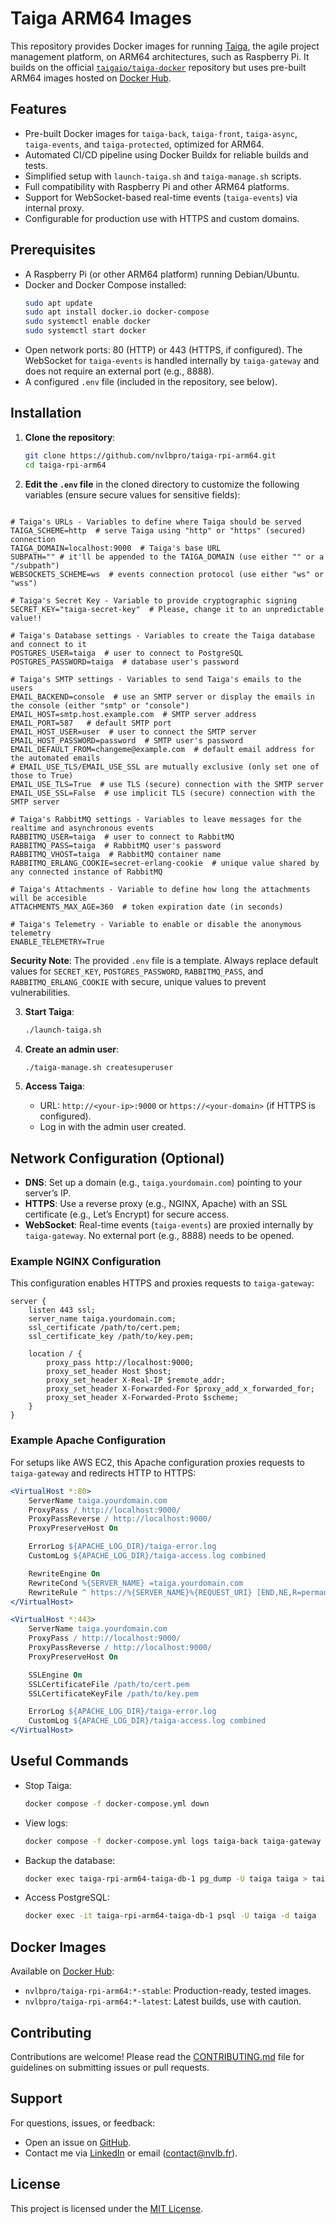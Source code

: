 # Taiga ARM64 Images

This repository provides Docker images for running [Taiga](https://www.taiga.io/), the agile project management platform, on ARM64 architectures, such as Raspberry Pi. It builds on the official [`taigaio/taiga-docker`](https://github.com/taigaio/taiga-docker) repository but uses pre-built ARM64 images hosted on [Docker Hub](https://hub.docker.com/r/nvlbpro/taiga-rpi-arm64).

## Features

- Pre-built Docker images for `taiga-back`, `taiga-front`, `taiga-async`, `taiga-events`, and `taiga-protected`, optimized for ARM64.
- Automated CI/CD pipeline using Docker Buildx for reliable builds and tests.
- Simplified setup with `launch-taiga.sh` and `taiga-manage.sh` scripts.
- Full compatibility with Raspberry Pi and other ARM64 platforms.
- Support for WebSocket-based real-time events (`taiga-events`) via internal proxy.
- Configurable for production use with HTTPS and custom domains.

## Prerequisites

- A Raspberry Pi (or other ARM64 platform) running Debian/Ubuntu.
- Docker and Docker Compose installed:
  ```bash
  sudo apt update
  sudo apt install docker.io docker-compose
  sudo systemctl enable docker
  sudo systemctl start docker
  ```
- Open network ports: 80 (HTTP) or 443 (HTTPS, if configured). The WebSocket for `taiga-events` is handled internally by `taiga-gateway` and does not require an external port (e.g., 8888).
- A configured `.env` file (included in the repository, see below).

## Installation

1. **Clone the repository**:

   ```bash
   git clone https://github.com/nvlbpro/taiga-rpi-arm64.git
   cd taiga-rpi-arm64
   ```

2. **Edit the `.env` file** in the cloned directory to customize the following variables (ensure secure values for sensitive fields):

```env

# Taiga's URLs - Variables to define where Taiga should be served
TAIGA_SCHEME=http  # serve Taiga using "http" or "https" (secured) connection
TAIGA_DOMAIN=localhost:9000  # Taiga's base URL
SUBPATH="" # it'll be appended to the TAIGA_DOMAIN (use either "" or a "/subpath")
WEBSOCKETS_SCHEME=ws  # events connection protocol (use either "ws" or "wss")

# Taiga's Secret Key - Variable to provide cryptographic signing
SECRET_KEY="taiga-secret-key"  # Please, change it to an unpredictable value!!

# Taiga's Database settings - Variables to create the Taiga database and connect to it
POSTGRES_USER=taiga  # user to connect to PostgreSQL
POSTGRES_PASSWORD=taiga  # database user's password

# Taiga's SMTP settings - Variables to send Taiga's emails to the users
EMAIL_BACKEND=console  # use an SMTP server or display the emails in the console (either "smtp" or "console")
EMAIL_HOST=smtp.host.example.com  # SMTP server address
EMAIL_PORT=587   # default SMTP port
EMAIL_HOST_USER=user  # user to connect the SMTP server
EMAIL_HOST_PASSWORD=password  # SMTP user's password
EMAIL_DEFAULT_FROM=changeme@example.com  # default email address for the automated emails
# EMAIL_USE_TLS/EMAIL_USE_SSL are mutually exclusive (only set one of those to True)
EMAIL_USE_TLS=True  # use TLS (secure) connection with the SMTP server
EMAIL_USE_SSL=False  # use implicit TLS (secure) connection with the SMTP server

# Taiga's RabbitMQ settings - Variables to leave messages for the realtime and asynchronous events
RABBITMQ_USER=taiga  # user to connect to RabbitMQ
RABBITMQ_PASS=taiga  # RabbitMQ user's password
RABBITMQ_VHOST=taiga  # RabbitMQ container name
RABBITMQ_ERLANG_COOKIE=secret-erlang-cookie  # unique value shared by any connected instance of RabbitMQ

# Taiga's Attachments - Variable to define how long the attachments will be accesible
ATTACHMENTS_MAX_AGE=360  # token expiration date (in seconds)

# Taiga's Telemetry - Variable to enable or disable the anonymous telemetry
ENABLE_TELEMETRY=True
```

**Security Note**: The provided `.env` file is a template. Always replace default values for `SECRET_KEY`, `POSTGRES_PASSWORD`, `RABBITMQ_PASS`, and `RABBITMQ_ERLANG_COOKIE` with secure, unique values to prevent vulnerabilities.

3. **Start Taiga**:

   ```bash
   ./launch-taiga.sh
   ```

4. **Create an admin user**:

   ```bash
   ./taiga-manage.sh createsuperuser
   ```

5. **Access Taiga**:
   - URL: `http://<your-ip>:9000` or `https://<your-domain>` (if HTTPS is configured).
   - Log in with the admin user created.

## Network Configuration (Optional)

- **DNS**: Set up a domain (e.g., `taiga.yourdomain.com`) pointing to your server’s IP.
- **HTTPS**: Use a reverse proxy (e.g., NGINX, Apache) with an SSL certificate (e.g., Let’s Encrypt) for secure access.
- **WebSocket**: Real-time events (`taiga-events`) are proxied internally by `taiga-gateway`. No external port (e.g., 8888) needs to be opened.

### Example NGINX Configuration

This configuration enables HTTPS and proxies requests to `taiga-gateway`:

```nginx
server {
    listen 443 ssl;
    server_name taiga.yourdomain.com;
    ssl_certificate /path/to/cert.pem;
    ssl_certificate_key /path/to/key.pem;

    location / {
        proxy_pass http://localhost:9000;
        proxy_set_header Host $host;
        proxy_set_header X-Real-IP $remote_addr;
        proxy_set_header X-Forwarded-For $proxy_add_x_forwarded_for;
        proxy_set_header X-Forwarded-Proto $scheme;
    }
}
```

### Example Apache Configuration

For setups like AWS EC2, this Apache configuration proxies requests to `taiga-gateway` and redirects HTTP to HTTPS:

```apache
<VirtualHost *:80>
    ServerName taiga.yourdomain.com
    ProxyPass / http://localhost:9000/
    ProxyPassReverse / http://localhost:9000/
    ProxyPreserveHost On

    ErrorLog ${APACHE_LOG_DIR}/taiga-error.log
    CustomLog ${APACHE_LOG_DIR}/taiga-access.log combined

    RewriteEngine On
    RewriteCond %{SERVER_NAME} =taiga.yourdomain.com
    RewriteRule ^ https://%{SERVER_NAME}%{REQUEST_URI} [END,NE,R=permanent]
</VirtualHost>

<VirtualHost *:443>
    ServerName taiga.yourdomain.com
    ProxyPass / http://localhost:9000/
    ProxyPassReverse / http://localhost:9000/
    ProxyPreserveHost On

    SSLEngine On
    SSLCertificateFile /path/to/cert.pem
    SSLCertificateKeyFile /path/to/key.pem

    ErrorLog ${APACHE_LOG_DIR}/taiga-error.log
    CustomLog ${APACHE_LOG_DIR}/taiga-access.log combined
</VirtualHost>
```

## Useful Commands

- Stop Taiga:
  ```bash
  docker compose -f docker-compose.yml down
  ```
- View logs:
  ```bash
  docker compose -f docker-compose.yml logs taiga-back taiga-gateway
  ```
- Backup the database:
  ```bash
  docker exec taiga-rpi-arm64-taiga-db-1 pg_dump -U taiga taiga > taiga_backup_$(date +%F).sql
  ```
- Access PostgreSQL:
  ```bash
  docker exec -it taiga-rpi-arm64-taiga-db-1 psql -U taiga -d taiga
  ```

## Docker Images

Available on [Docker Hub](https://hub.docker.com/r/nvlbpro/taiga-rpi-arm64):

- `nvlbpro/taiga-rpi-arm64:*-stable`: Production-ready, tested images.
- `nvlbpro/taiga-rpi-arm64:*-latest`: Latest builds, use with caution.

## Contributing

Contributions are welcome! Please read the [CONTRIBUTING.md](CONTRIBUTING.md) file for guidelines on submitting issues or pull requests.

## Support

For questions, issues, or feedback:

- Open an issue on [GitHub](https://github.com/nvlbpro/taiga-rpi-arm64/issues).
- Contact me via [LinkedIn](https://www.linkedin.com/in/nvlbpro) or email (contact@nvlb.fr).

## License

This project is licensed under the [MIT License](LICENSE).
